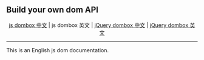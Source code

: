## Build your own dom API
<p align="center">
  <a href="https://github.com/yingjieweb/dombox">js dombox 中文</a> |
  <span>js dombox 英文</span> |
  <a href="https://github.com/yingjieweb/dombox/tree/master/lang/chinese/jqdom">jQuery dombox 中文</a> |
  <a href="https://github.com/yingjieweb/dombox/tree/master/lang/english/jqdom">jQuery dombox 英文</a>
</p>

------

This is an English js dom documentation.